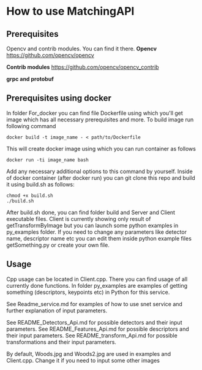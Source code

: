 # How to use MatchingAPI

## Prerequisites
Opencv and contrib modules. You can find it there.
**Opencv**
https://github.com/opencv/opencv

**Contrib modules**
https://github.com/opencv/opencv_contrib

**grpc and protobuf**

## Prerequisites using docker
In folder For_docker you can find file Dockerfile using which you'll get image which has all necessary prerequisites
and more. To build image run following command
   
    docker build -t image_name - < path/to/Dockerfile

This will create docker image using which you can run container as follows
    
    docker run -ti image_name bash
    
Add any necessary additional options to this command by yourself. Inside of docker container (after docker run) you can
git clone this repo and build it using build.sh as follows:

    chmod +x build.sh
    ./build.sh
    
After build.sh done, you can 
find folder build and Server and Client executable files. Client is currently showing only result of getTransformByImage
but you can launch some python examples in py_examples folder. If you need to change any parameters like detector name,
descriptor name etc you can edit them inside python example files getSomething.py or create your own file.

## Usage
Cpp usage can be located in Client.cpp. There you can find usage of all currently done functions. 
In folder py_examples are examples of getting something (descriptors, keypoints etc) in Python for this service.
 
See Readme_service.md for examples of how to use snet service and further explanation of input parameters.

See README_Detectors_Api.md for possible detectors and their input parameters.
See README_Features_Api.md for possible descriptors and their input parameters.
See README_transform_Api.md for possible transformations and their input parameters.

By default, Woods.jpg and Woods2.jpg are used in examples and Client.cpp. Change it if you need to input some other 
images
